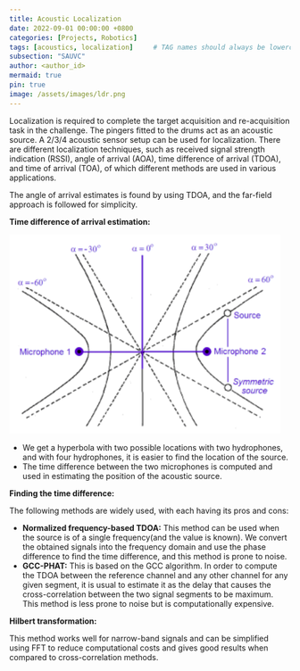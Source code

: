 ```yaml
---
title: Acoustic Localization
date: 2022-09-01 00:00:00 +0800
categories: [Projects, Robotics]
tags: [acoustics, localization]     # TAG names should always be lowercase
subsection: "SAUVC"
author: <author_id>
mermaid: true
pin: true
image: /assets/images/ldr.png
---
```


Localization is required to complete the target acquisition and re-acquisition task in the challenge. The pingers fitted to the drums act as an acoustic source. A 2/3/4 acoustic sensor setup can be used for localization. There are different localization techniques, such as received signal strength indication (RSSI), angle of arrival (AOA), time difference of arrival (TDOA), and time of arrival (TOA), of which different methods are used in various applications.

The angle of arrival estimates is found by using TDOA, and the far-field approach is followed for simplicity.

**Time difference of arrival estimation:**

![Untitled](/assets/images/SAUVC%20f5d93874f979458ca1e3985d07e7da5b/Untitled%202.png)

- We get a hyperbola with two possible locations with two hydrophones, and with four hydrophones, it is easier to find the location of the source.
- The time difference between the two microphones is computed and used in estimating the position of the acoustic source.

**Finding the time difference:**

The following methods are widely used, with each having its pros and cons:

- **Normalized frequency-based TDOA:** This method can be used when the source is of a single frequency(and the value is known). We convert the obtained signals into the frequency domain and use the phase difference to find the time difference, and this method is prone to noise.
- **GCC-PHAT:** This is based on the GCC algorithm. In order to compute the TDOA between the reference channel and any other channel for any given segment, it is usual to estimate it as the delay that causes the cross-correlation between the two signal segments to be maximum. This method is less prone to noise but is computationally expensive.

**Hilbert transformation:**

This method works well for narrow-band signals and can be simplified using FFT to reduce computational costs and gives good results when compared to cross-correlation methods.
